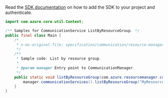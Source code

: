Read the [SDK documentation](https://github.com/Azure/azure-sdk-for-java/blob/azure-resourcemanager-communication_1.1.0-beta.1/sdk/communication/azure-resourcemanager-communication/README.md) on how to add the SDK to your project and authenticate.

```java
import com.azure.core.util.Context;

/** Samples for CommunicationService ListByResourceGroup. */
public final class Main {
    /*
     * x-ms-original-file: specification/communication/resource-manager/Microsoft.Communication/stable/2020-08-20/examples/listByResourceGroup.json
     */
    /**
     * Sample code: List by resource group.
     *
     * @param manager Entry point to CommunicationManager.
     */
    public static void listByResourceGroup(com.azure.resourcemanager.communication.CommunicationManager manager) {
        manager.communicationServices().listByResourceGroup("MyResourceGroup", Context.NONE);
    }
}
```

